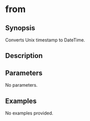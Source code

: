 # from

## Synopsis

Converts Unix timestamp to DateTime.

## Description



## Parameters
No parameters.
## Examples
No examples provided.

